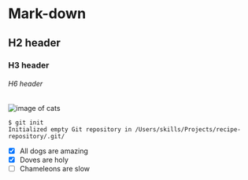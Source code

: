 # Mark-down
## H2 header
### H3 header
###### H6 header

![image of cats](https://www.google.com/imgres?imgurl=https%3A%2F%2Fwww.hartz.com%2Fwp-content%2Fuploads%2F2022%2F10%2Fcalculating-cat-age-2000x786-1.jpg&tbnid=0nPiqU8xPMpCIM&vet=12ahUKEwiQnPauj67_AhW3pycCHSadC20QMyhAegUIARCHAQ..i&imgrefurl=https%3A%2F%2Fwww.hartz.com%2Fcalculating-your-cats-age%2F&docid=Wf64CokQJihPzM&w=2000&h=786&q=cat&ved=2ahUKEwiQnPauj67_AhW3pycCHSadC20QMyhAegUIARCHAQ)

```
$ git init
Initialized empty Git repository in /Users/skills/Projects/recipe-repository/.git/
```
- [x] All dogs are amazing
- [x] Doves are holy
- [ ] Chameleons are slow

